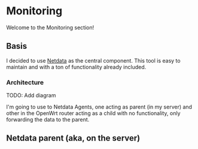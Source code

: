 # Monitoring

Welcome to the Monitoring section!

## Basis

I decided to use [Netdata](https://github.com/netdata/netdata) as the central component.
This tool is easy to maintain and with a ton of functionality already included.

### Architecture

TODO: Add diagram

I'm going to use to Netdata Agents, one acting as parent (in my server) and other in the OpenWrt router acting as a child with no functionality, only forwarding the data to the parent.


## Netdata parent (aka, on the server)

